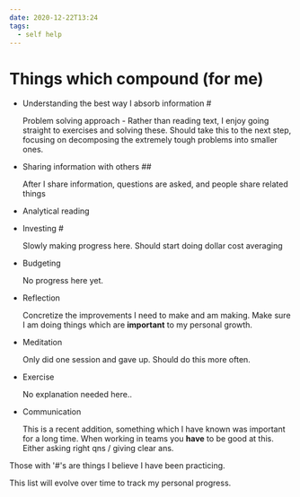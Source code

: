 ```yaml
---
date: 2020-12-22T13:24
tags: 
  - self help
---
```


# Things which compound (for me)

- Understanding the best way I absorb information #

  Problem solving approach - Rather than reading text, I enjoy going straight to exercises and solving these.
  Should take this to the next step, focusing on decomposing the extremely tough problems into smaller ones.
  
- Sharing information with others ##

  After I share information, questions are asked, and people share related things
  
- Analytical reading

- Investing #

  Slowly making progress here. Should start doing dollar cost averaging
  
- Budgeting

  No progress here yet.

- Reflection

  Concretize the improvements I need to make and am making.
  Make sure I am doing things which are **important** to my personal growth.
  
- Meditation

  Only did one session and gave up. Should do this more often.
  
- Exercise

  No explanation needed here..
  
- Communication

  This is a recent addition, something which I have known was important for a long time.
  When working in teams you **have** to be good at this. Either asking right qns / giving clear ans.
  
Those with '#'s are things I believe I have been practicing.

This list will evolve over time to track my personal progress.
